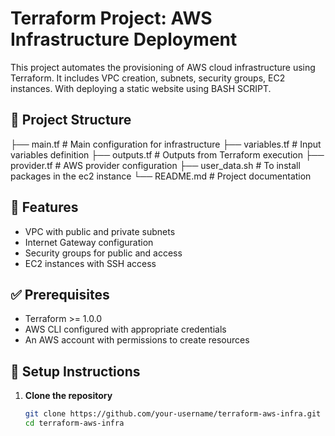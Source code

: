 # Terraform Project: AWS Infrastructure Deployment

This project automates the provisioning of AWS cloud infrastructure using Terraform. It includes VPC creation, subnets, security groups, EC2 instances.
With deploying a static website using BASH SCRIPT.

## 📌 **Project Structure**

├── main.tf # Main configuration for infrastructure
├── variables.tf # Input variables definition
├── outputs.tf # Outputs from Terraform execution
├── provider.tf # AWS provider configuration
├── user_data.sh # To install packages in the ec2 instance
└── README.md # Project documentation

## 🚀 **Features**
- VPC with public and private subnets
- Internet Gateway configuration
- Security groups for public and access
- EC2 instances with SSH access

## ✅ **Prerequisites**
- Terraform >= 1.0.0
- AWS CLI configured with appropriate credentials
- An AWS account with permissions to create resources

## 🔧 **Setup Instructions**
1. **Clone the repository**
   ```bash
   git clone https://github.com/your-username/terraform-aws-infra.git
   cd terraform-aws-infra
